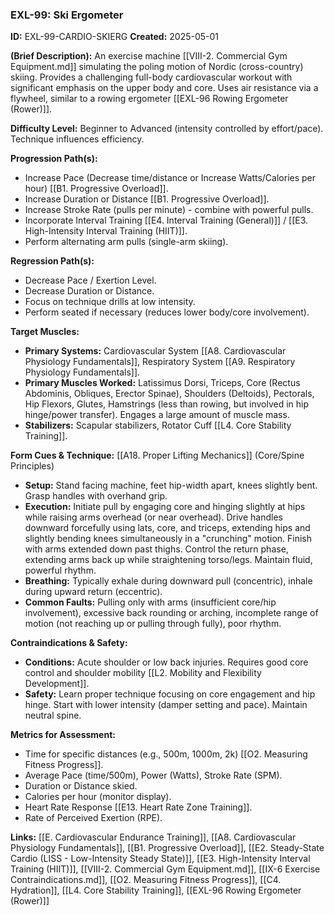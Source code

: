 ### **EXL-99: Ski Ergometer**

**ID:** EXL-99-CARDIO-SKIERG **Created:** 2025-05-01

**(Brief Description):** An exercise machine [[VIII-2. Commercial Gym Equipment.md]] simulating the poling motion of Nordic (cross-country) skiing. Provides a challenging full-body cardiovascular workout with significant emphasis on the upper body and core. Uses air resistance via a flywheel, similar to a rowing ergometer [[EXL-96 Rowing Ergometer (Rower)]].

**Difficulty Level:** Beginner to Advanced (intensity controlled by effort/pace). Technique influences efficiency.

**Progression Path(s):**

- Increase Pace (Decrease time/distance or Increase Watts/Calories per hour) [[B1. Progressive Overload]].
- Increase Duration or Distance [[B1. Progressive Overload]].
- Increase Stroke Rate (pulls per minute) - combine with powerful pulls.
- Incorporate Interval Training [[E4. Interval Training (General)]] / [[E3. High-Intensity Interval Training (HIIT)]].
- Perform alternating arm pulls (single-arm skiing).

**Regression Path(s):**

- Decrease Pace / Exertion Level.
- Decrease Duration or Distance.
- Focus on technique drills at low intensity.
- Perform seated if necessary (reduces lower body/core involvement).

**Target Muscles:**

- **Primary Systems:** Cardiovascular System [[A8. Cardiovascular Physiology Fundamentals]], Respiratory System [[A9. Respiratory Physiology Fundamentals]].
- **Primary Muscles Worked:** Latissimus Dorsi, Triceps, Core (Rectus Abdominis, Obliques, Erector Spinae), Shoulders (Deltoids), Pectorals, Hip Flexors, Glutes, Hamstrings (less than rowing, but involved in hip hinge/power transfer). Engages a large amount of muscle mass.
- **Stabilizers:** Scapular stabilizers, Rotator Cuff [[L4. Core Stability Training]].

**Form Cues & Technique:** [[A18. Proper Lifting Mechanics]] (Core/Spine Principles)

- **Setup:** Stand facing machine, feet hip-width apart, knees slightly bent. Grasp handles with overhand grip.
- **Execution:** Initiate pull by engaging core and hinging slightly at hips while raising arms overhead (or near overhead). Drive handles downward forcefully using lats, core, and triceps, extending hips and slightly bending knees simultaneously in a "crunching" motion. Finish with arms extended down past thighs. Control the return phase, extending arms back up while straightening torso/legs. Maintain fluid, powerful rhythm.
- **Breathing:** Typically exhale during downward pull (concentric), inhale during upward return (eccentric).
- **Common Faults:** Pulling only with arms (insufficient core/hip involvement), excessive back rounding or arching, incomplete range of motion (not reaching up or pulling through fully), poor rhythm.

**Contraindications & Safety:**

- **Conditions:** Acute shoulder or low back injuries. Requires good core control and shoulder mobility [[L2. Mobility and Flexibility Development]].
- **Safety:** Learn proper technique focusing on core engagement and hip hinge. Start with lower intensity (damper setting and pace). Maintain neutral spine.

**Metrics for Assessment:**

- Time for specific distances (e.g., 500m, 1000m, 2k) [[O2. Measuring Fitness Progress]].
- Average Pace (time/500m), Power (Watts), Stroke Rate (SPM).
- Duration or Distance skied.
- Calories per hour (monitor display).
- Heart Rate Response [[E13. Heart Rate Zone Training]].
- Rate of Perceived Exertion (RPE).

**Links:** [[E. Cardiovascular  Endurance Training]], [[A8. Cardiovascular Physiology Fundamentals]], [[B1. Progressive Overload]], [[E2. Steady-State Cardio (LISS - Low-Intensity Steady State)]], [[E3. High-Intensity Interval Training (HIIT)]], [[VIII-2. Commercial Gym Equipment.md]], [[IX-6 Exercise Contraindications.md]], [[O2. Measuring Fitness Progress]], [[C4. Hydration]], [[L4. Core Stability Training]], [[EXL-96 Rowing Ergometer (Rower)]]